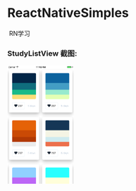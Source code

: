 # ReactNativeSimples
  
  RN学习

### StudyListView 截图:
<img src="https://raw.githubusercontent.com/hwzss/ReactNativeSimples/master/Screen/Simulator%20Screen%20Shot%202018%E5%B9%B43%E6%9C%8816%E6%97%A5%20%E4%B8%8A%E5%8D%8811.48.43.png" width="30%" />
